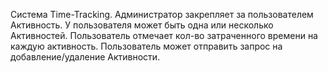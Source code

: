 
Система Time-Tracking. Администратор закрепляет за пользователем
Активность. У пользователя может быть одна или несколько Активностей.
Пользователь отмечает кол-во затраченного времени на каждую активность.
Пользователь может отправить запрос на добавление/удаление
Активности.

